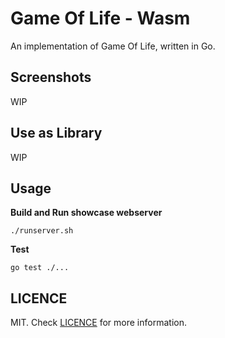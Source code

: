 # Game Of Life - Wasm

An implementation of Game Of Life, written in Go.

## Screenshots

WIP

## Use as Library

WIP

## Usage

**Build and Run showcase webserver**

```
./runserver.sh
```

**Test**

```
go test ./...
```

## LICENCE

MIT. Check [LICENCE](#) for more information.